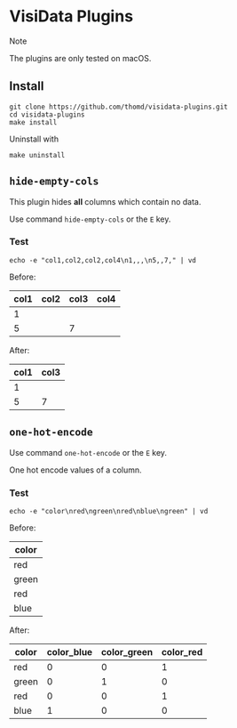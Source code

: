 # VisiData Plugins

> [!NOTE]
> The plugins are only tested on macOS.

## Install

    git clone https://github.com/thomd/visidata-plugins.git
    cd visidata-plugins
    make install

Uninstall with

    make uninstall

## `hide-empty-cols`

This plugin hides **all** columns which contain no data.

Use command `hide-empty-cols` or the `E` key.

### Test

    echo -e "col1,col2,col2,col4\n1,,,\n5,,7," | vd

Before:

| col1 | col2 | col3 | col4 |
| ---- | ---- | ---- | ---- |
| 1    |      |      |      |
| 5    |      | 7    |      |

After:

| col1 | col3 |
| ---- | ---- |
| 1    |      |
| 5    | 7    |

## `one-hot-encode`

Use command `one-hot-encode` or the `E` key.

One hot encode values of a column.

### Test

    echo -e "color\nred\ngreen\nred\nblue\ngreen" | vd

Before:

| color |
| ----- |
| red   |
| green |
| red   |
| blue  |

After:

| color | color_blue | color_green | color_red |
| ----- | ---------- | ----------- | --------- |
| red   | 0          | 0           | 1         |
| green | 0          | 1           | 0         |
| red   | 0          | 0           | 1         |
| blue  | 1          | 0           | 0         |

